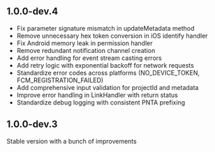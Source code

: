 ## 1.0.0-dev.4

- Fix parameter signature mismatch in updateMetadata method
- Remove unnecessary hex token conversion in iOS identify handler  
- Fix Android memory leak in permission handler
- Remove redundant notification channel creation
- Add error handling for event stream casting errors
- Add retry logic with exponential backoff for network requests
- Standardize error codes across platforms (NO_DEVICE_TOKEN, FCM_REGISTRATION_FAILED)
- Add comprehensive input validation for projectId and metadata
- Improve error handling in LinkHandler with return status
- Standardize debug logging with consistent PNTA prefixing

## 1.0.0-dev.3

Stable version with a bunch of improvements
